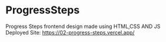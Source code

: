 # ProgressSteps
Progress Steps frontend design made using HTML,CSS AND JS<br>
Deployed Site: https://02-progress-steps.vercel.app/
